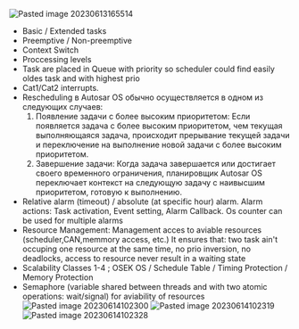 ![Pasted image 20230613165514](https://github.com/LivingLegendLL/Autosar_Learning/assets/125698571/efe0a8a2-367a-4c4f-8c6c-f394fd153b24)
- Basic / Extended tasks
- Preemptive / Non-preemptive
- Context Switch
- Proccessing levels
- Task are placed in Queue with priority so scheduler could find easily oldes task and with highest prio
- Cat1/Cat2 interrupts. 
- Rescheduling в Autosar OS обычно осуществляется в одном из следующих случаев:
	1. Появление задачи с более высоким приоритетом: Если появляется задача с более высоким приоритетом, чем текущая выполняющаяся задача, происходит прерывание текущей задачи и переключение на выполнение новой задачи с более высоким приоритетом.
	2. Завершение задачи: Когда задача завершается или достигает своего временного ограничения, планировщик Autosar OS переключает контекст на следующую задачу с наивысшим приоритетом, готовую к выполнению.
- Relative alarm (timeout) / absolute (at specific hour) alarm. Alarm actions: Task activation, Event setting, Alarm Callback. Os counter can be used for multiple alarms
- Resource Management:
	Management acces to aviable resources (scheduler,CAN,memmory access, etc.)
	It ensures that: two task ain't occuping one resource at the same time, no prio inversion, no deadlocks, access to resource never result in a waiting state
- Scalability Classes 1-4 ; OSEK OS / Schedule Table / Timing Protection / Memory Protection
- Semaphore (variable shared between threads and with two atomic operations: wait/signal) for aviability of resources
![Pasted image 20230614102300](https://github.com/LivingLegendLL/Autosar_Learning/assets/125698571/81081fdf-ce95-4a7d-8597-4f6c142e497f)
![Pasted image 20230614102319](https://github.com/LivingLegendLL/Autosar_Learning/assets/125698571/30e7a861-f0b6-4ea3-bbd0-05faa68e9772)
![Pasted image 20230614102328](https://github.com/LivingLegendLL/Autosar_Learning/assets/125698571/0a6319c3-77e7-47e6-bd5f-e6412be0e3a8)
